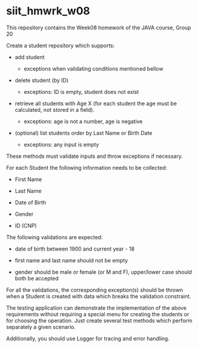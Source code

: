 # siit_hmwrk_w08
This repository contains the Week08 homework of the JAVA course, Group 20

Create a student repository which supports:


- add student

  * exceptions when validating conditions mentioned bellow

- delete student (by ID)

  * exceptions: ID is empty, student does not exist

- retrieve all students with Age X (for each student the age must be calculated, not stored in a field).

  * exceptions: age is not a number, age is negative

- (optional) list students order by Last Name or Birth Date

  * exceptions: any input is empty

These methods must validate inputs and throw exceptions if necessary.


 

For each Student the following information needs to be collected:

- First Name

- Last Name

- Date of Birth

- Gender

- ID (CNP)


The following validations are expected:

- date of birth between 1900 and current year - 18 

- first name and last name should not be empty

- gender should be male or female (or M and F), upper/lower case should both be accepted



For all the validations, the corresponding exception(s) should be thrown when a Student is created with data which breaks the validation constraint.


The testing application can demonstrate the implementation of the above requirements without requiring a special menu for creating the students or for choosing the operation. Just create several test methods which perform separately a given scenario.


Additionally, you should use Logger for tracing and error handling.
